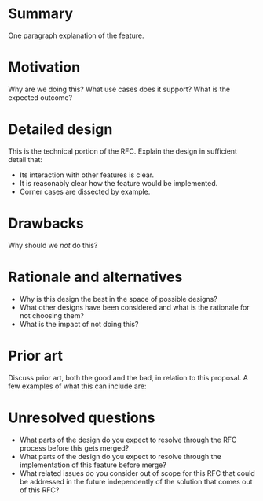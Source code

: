 # Summary
[summary]: #summary

One paragraph explanation of the feature.

# Motivation
[motivation]: #motivation

Why are we doing this? What use cases does it support? What is the expected outcome?

# Detailed design
[detailed-design]: #detailed-design

This is the technical portion of the RFC. Explain the design in sufficient detail that:

- Its interaction with other features is clear.
- It is reasonably clear how the feature would be implemented.
- Corner cases are dissected by example.

# Drawbacks
[drawbacks]: #drawbacks

Why should we *not* do this?

# Rationale and alternatives
[rationale-and-alternatives]: #rationale-and-alternatives

- Why is this design the best in the space of possible designs?
- What other designs have been considered and what is the rationale for not choosing them?
- What is the impact of not doing this?

# Prior art
[prior-art]: #prior-art

Discuss prior art, both the good and the bad, in relation to this proposal.
A few examples of what this can include are:

# Unresolved questions
[unresolved-questions]: #unresolved-questions

- What parts of the design do you expect to resolve through the RFC process
  before this gets merged?
- What parts of the design do you expect to resolve through the implementation
  of this feature before merge?
- What related issues do you consider out of scope for this RFC that could be
  addressed in the future independently of the solution that comes out of this
  RFC?
